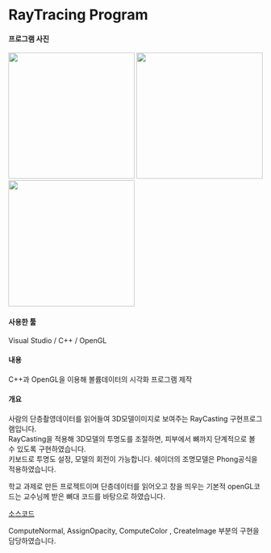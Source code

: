 # RayTracing Program 
#### 프로그램 사진
<div>
<img width="250" src = "https://user-images.githubusercontent.com/45874696/67154388-9bd93e00-f336-11e9-980f-8054df29ede0.png">
<img width="250" src = "https://user-images.githubusercontent.com/45874696/67154374-3a18d400-f336-11e9-8ba8-f8bfafba780c.png">
<img width="250" src = "https://user-images.githubusercontent.com/45874696/67154377-50269480-f336-11e9-91c2-0dad29a50bc0.png">
</div>



#### 사용한 툴
  Visual Studio / C++ / OpenGL
  
#### 내용 
  C++과 OpenGL을 이용해 볼륨데이터의 시각화 프로그램 제작 
  
#### 개요

사람의 단층촬영데이터를 읽어들여 3D모델이미지로 보여주는 RayCasting 구현프로그램입니다.  
RayCasting을 적용해 3D모델의 투명도를 조절하면, 피부에서 뼈까지 단계적으로 볼 수 있도록 구현하였습니다.  
키보드로 투명도 설정, 모델의 회전이 가능합니다. 쉐이더의 조명모델은 Phong공식을 적용하였습니다.

학교 과제로 만든 프로젝트이며 단층데이터를 읽어오고 창을 띄우는 기본적 openGL코드는 교수님께 받은 뼈대 코드를 바탕으로 하였습니다.

[소스코드](RayCast.cpp)

ComputeNormal, 	AssignOpacity, ComputeColor , CreateImage 부분의 구현을 담당하였습니다.
